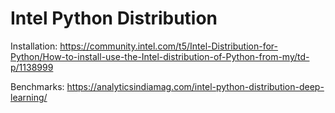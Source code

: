 # Intel Python Distribution

Installation: https://community.intel.com/t5/Intel-Distribution-for-Python/How-to-install-use-the-Intel-distribution-of-Python-from-my/td-p/1138999

Benchmarks: https://analyticsindiamag.com/intel-python-distribution-deep-learning/